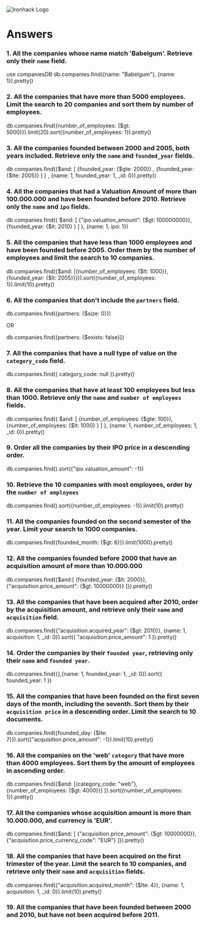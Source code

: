 ![Ironhack Logo](https://i.imgur.com/1QgrNNw.png)

# Answers

### 1. All the companies whose name match 'Babelgum'. Retrieve only their `name` field.

use companiesDB
db.companies.find({name: "Babelgum"}, {name: 1}).pretty()



### 2. All the companies that have more than 5000 employees. Limit the search to 20 companies and sort them by **number of employees**.

db.companies.find({number_of_employees: {$gt: 5000}}).limit(20).sort({number_of_employees: 1}).pretty()



### 3. All the companies founded between 2000 and 2005, both years included. Retrieve only the `name` and `founded_year` fields.

db.companies.find({$and: [ {founded_year: {$gte: 2000}} , {founded_year: {$lte: 2005}} ] } , {name: 1, founded_year: 1, _id: 0}).pretty()



### 4. All the companies that had a Valuation Amount of more than 100.000.000 and have been founded before 2010. Retrieve only the `name` and `ipo` fields.

db.companies.find({ $and: [ {"ipo.valuation_amount": {$gt: 100000000}}, {founded_year: {$lt: 2010} } ] }, {name: 1, ipo: 1})



### 5. All the companies that have less than 1000 employees and have been founded before 2005. Order them by the number of employees and limit the search to 10 companies.

db.companies.find({$and: [{number_of_employees: {$lt: 1000}}, {founded_year: {$lt: 2005}}]}).sort({number_of_employees: 1}).limit(10).pretty()



### 6. All the companies that don't include the `partners` field.

db.companies.find({partners: {$size: 0}})

OR

db.companies.find({partners: {$exists: false}})



### 7. All the companies that have a null type of value on the `category_code` field.

db.companies.find({ category_code: null  }).pretty()



### 8. All the companies that have at least 100 employees but less than 1000. Retrieve only the `name` and `number of employees` fields.

db.companies.find({ $and: [ {number_of_employees: {$gte: 100}}, {number_of_employees: {$lt: 1000} }  ]  }, {name: 1, number_of_employees: 1, _id: 0}).pretty()



### 9. Order all the companies by their IPO price in a descending order.

db.companies.find().sort({"ipo.valuation_amount": -1})



### 10. Retrieve the 10 companies with most employees, order by the `number of employees`

db.companies.find().sort({number_of_employees: -1}).limit(10).pretty()



### 11. All the companies founded on the second semester of the year. Limit your search to 1000 companies.

db.companies.find({founded_month: {$gt: 6}}).limit(1000).pretty()



### 12. All the companies founded before 2000 that have an acquisition amount of more than 10.000.000

db.companies.find({$and:[ {founded_year: {$lt: 2000}}, {"acquisition.price_amount": {$gt: 10000000}}  ]}).pretty()



### 13. All the companies that have been acquired after 2010, order by the acquisition amount, and retrieve only their `name` and `acquisition` field.

db.companies.find({"acquisition.acquired_year": {$gt: 2010}}, {name: 1, acquisition: 1,  _id: 0}).sort({ "acquisition.price_amount": 1 }).pretty()



### 14. Order the companies by their `founded year`, retrieving only their `name` and `founded year`.

db.companies.find({},{name: 1, founded_year: 1, _id: 0}).sort({ founded_year: 1 })



### 15. All the companies that have been founded on the first seven days of the month, including the seventh. Sort them by their `acquisition price` in a descending order. Limit the search to 10 documents.

db.companies.find({founded_day: {$lte: 7}}).sort({"acquisition.price_amount": -1}).limit(10).pretty()



### 16. All the companies on the 'web' `category` that have more than 4000 employees. Sort them by the amount of employees in ascending order.

db.companies.find({$and: [{category_code: "web"}, {number_of_employees: {$gt: 4000}}] }).sort({number_of_employees: 1}).pretty()



### 17. All the companies whose acquisition amount is more than 10.000.000, and currency is 'EUR'.

db.companies.find({$and: [ {"acquisition.price_amount": {$gt: 10000000}}, {"acquisition.price_currency_code": "EUR"} ]}).pretty()



### 18. All the companies that have been acquired on the first trimester of the year. Limit the search to 10 companies, and retrieve only their `name` and `acquisition` fields.

db.companies.find({"acquisition.acquired_month": {$lte: 4}}, {name: 1, acquisition: 1, _id: 0}).limit(10).pretty()



### 19. All the companies that have been founded between 2000 and 2010, but have not been acquired before 2011.

<!-- Your Code Goes Here -->
